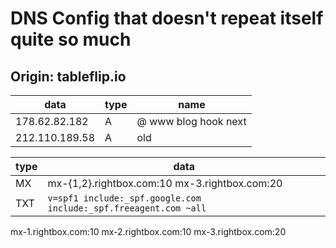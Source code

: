 # DNS Config that doesn't repeat itself quite so much

## Origin: tableflip.io

data           | type | name
-------------- |------|--------------
178.62.82.182  | A    | @ www blog hook next
212.110.189.58 | A    | old

type | data
-----|------
MX   | mx-{1,2}.rightbox.com:10 mx-3.rightbox.com:20
TXT  | `v=spf1 include:_spf.google.com include:_spf.freeagent.com ~all`



mx-1.rightbox.com:10
mx-2.rightbox.com:10 
mx-3.rightbox.com:20